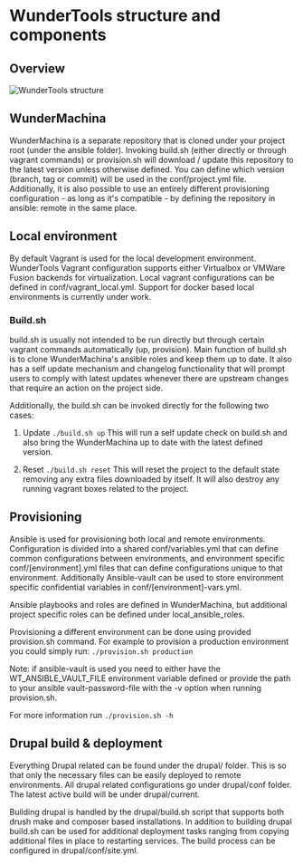 # WunderTools structure and components

## Overview
![](img/wundertools_structure.png "WunderTools structure")

## WunderMachina
WunderMachina is a separate repository that is cloned under your project root (under the ansible folder). Invoking build.sh (either directly or through vagrant commands) or provision.sh will download / update this repository to the latest version unless otherwise defined. You can define which version (branch, tag or commit) will be used in the conf/project.yml file. Additionally, it is also possible to use an entirely different provisioning configuration - as long as it's compatible - by defining the repository in ansible: remote in the same place.

## Local environment
By default Vagrant is used for the local development environment. WunderTools Vagrant configuration supports either Virtualbox or VMWare Fusion backends for virtualization. Local vagrant configurations can be defined in conf/vagrant_local.yml. Support for docker based local environments is currently under work.

### Build.sh
build.sh is usually not intended to be run directly but through certain vagrant commands automatically (up, provision). Main function of build.sh is to clone WunderMachina's ansible roles and keep them up to date. It also has a self update mechanism and changelog functionality that will prompt users to comply with latest updates whenever there are upstream changes that require an action on the project side.

Additionally, the build.sh can be invoked directly for the following two cases:

1. Update
  ```./build.sh up```
  This will run  a self update check on build.sh and also bring the WunderMachina up to date with the latest defined version.

2. Reset
  ```./build.sh reset```
  This will reset the project to the default state removing any extra files downloaded by itself. It will also destroy any running vagrant boxes related to the project.


## Provisioning
Ansible is used for provisioning both local and remote environments. Configuration is divided into a shared conf/variables.yml that can define common configurations between environments, and environment specific conf/[environment].yml files that can define configurations unique to that environment. Additionally Ansible-vault can be used to store environment specific confidential variables in conf/[environment]-vars.yml.

Ansible playbooks and roles are defined in WunderMachina, but additional project specific roles can be defined under local_ansible_roles.

Provisioning a different environment can be done using provided provision.sh command. For example to provision a production environment you could simply run:
```./provision.sh production```

Note: if ansible-vault is used you need to either have the WT_ANSIBLE_VAULT_FILE environment variable defined or provide the path to your ansible vault-password-file with the -v option when running provision.sh.

For more information run ```./provision.sh -h```

## Drupal build & deployment
Everything Drupal related can be found under the drupal/ folder. This is so that only the necessary files can be easily deployed to remote environments. All drupal related configurations go under drupal/conf folder. The latest active build will be under drupal/current.

Building drupal is handled by the drupal/build.sh script that supports both drush make and composer based installations. In addition to building drupal build.sh can be used for additional deployment tasks ranging from copying additional files in place to restarting services. The build process can be configured in drupal/conf/site.yml.
